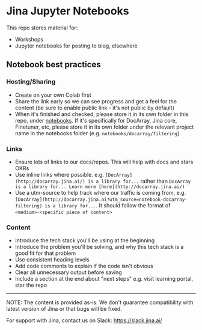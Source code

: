# Jina Jupyter Notebooks

This repo stores material for:

- Workshops
- Jupyter notebooks for posting to blog, elsewhere

## Notebook best practices

### Hosting/Sharing

- Create on your own Colab first
- Share the link early so we can see progress and get a feel for the content (be sure to enable public link - it's not public by default)
- When it's finished and checked, please store it in its own folder in this repo, under [notebooks](./notebooks). If it's specifically for DocArray, Jina core, Finetuner, etc, please store it in its own folder under the relevant project name in the notebooks folder (e.g. `notebooks/docarray/filtering`)

### Links

- Ensure lots of links to our docs/repos. This will help with docs and stars OKRs
- Use inline links where possible. e.g. `[DocArray](http://docarray.jina.ai/) is a library for...` rather than `DocArray is a library for... Learn more [here](http://docarray.jina.ai/)`
- Use a utm-source to help track where our traffic is coming from, e.g. `[DocArray](http://docarray.jina.ai?utm_source=notebook-docarray-filtering) is a library for...`. It should follow the format of `<medium>-<specific piece of content>`

### Content

- Introduce the tech stack you'll be using at the beginning
- Introduce the problem you'll be solving, and why this tech stack is a good fit for that problem
- Use consistent heading levels
- Add code comments to explain if the code isn't obvious
- Clear all unnecessary output before saving
- Include a section at the end about "next steps" e.g. visit learning portal, star the repo

---

NOTE: The content is provided as-is. We don't guarantee compatibility with latest version of Jina or that bugs will be fixed. 

For support with Jina, contact us on Slack: https://slack.jina.ai/
